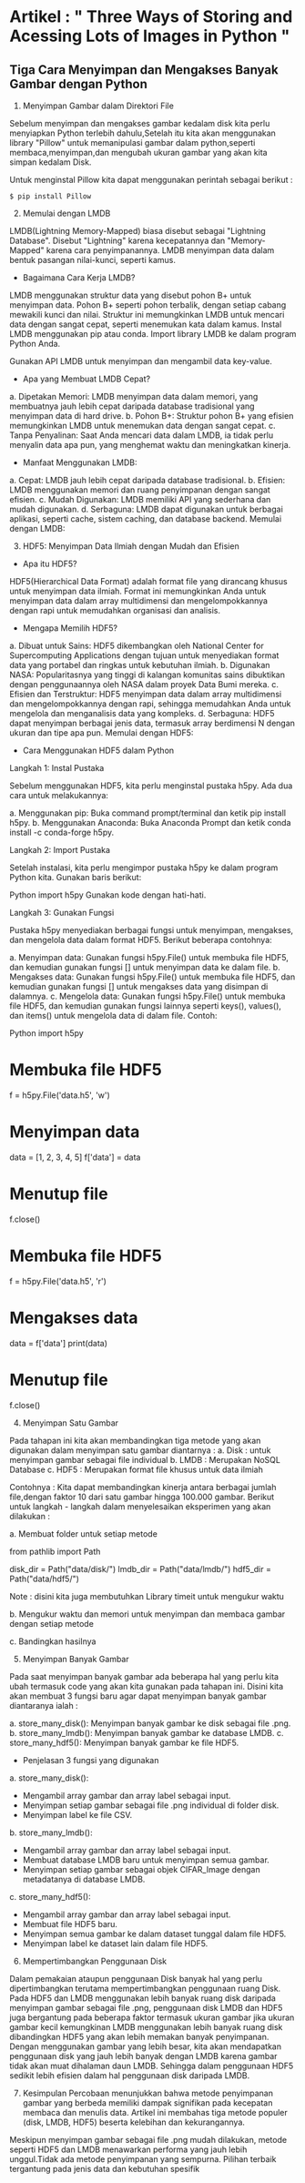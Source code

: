  # Artikel : " Three Ways of Storing and Acessing Lots of Images in Python " 

## Tiga Cara Menyimpan dan Mengakses Banyak Gambar dengan Python

1. Menyimpan Gambar dalam Direktori File

Sebelum menyimpan dan mengakses gambar kedalam disk kita perlu menyiapkan Python terlebih dahulu,Setelah itu kita akan menggunakan library "Pillow" untuk memanipulasi gambar dalam python,seperti membaca,menyimpan,dan mengubah ukuran gambar yang akan kita simpan kedalam Disk.

Untuk menginstal Pillow kita dapat menggunakan perintah sebagai berikut :

`$ pip install Pillow`

2. Memulai dengan LMDB

LMDB(Lightning Memory-Mapped) biasa disebut sebagai "Lightning Database". Disebut "Lightning" karena kecepatannya dan "Memory-Mapped" karena cara penyimpanannya. LMDB menyimpan data dalam bentuk pasangan nilai-kunci, seperti kamus.

* Bagaimana Cara Kerja LMDB?

LMDB menggunakan struktur data yang disebut pohon B+ untuk menyimpan data. Pohon B+ seperti pohon terbalik, dengan setiap cabang mewakili kunci dan nilai. Struktur ini memungkinkan LMDB untuk mencari data dengan sangat cepat, seperti menemukan kata dalam kamus. Instal LMDB menggunakan pip atau conda.
Import library LMDB ke dalam program Python Anda.

Gunakan API LMDB untuk menyimpan dan mengambil data key-value.

* Apa yang Membuat LMDB Cepat?

a. Dipetakan Memori: LMDB menyimpan data dalam memori, yang membuatnya jauh lebih cepat daripada database tradisional yang menyimpan data di hard drive.
b. Pohon B+: Struktur pohon B+ yang efisien memungkinkan LMDB untuk menemukan data dengan sangat cepat.
c. Tanpa Penyalinan: Saat Anda mencari data dalam LMDB, ia tidak perlu menyalin data apa pun, yang menghemat waktu dan meningkatkan kinerja.

* Manfaat Menggunakan LMDB:

a. Cepat: LMDB jauh lebih cepat daripada database tradisional.
b. Efisien: LMDB menggunakan memori dan ruang penyimpanan dengan sangat efisien.
c. Mudah Digunakan: LMDB memiliki API yang sederhana dan mudah digunakan.
d. Serbaguna: LMDB dapat digunakan untuk berbagai aplikasi, seperti cache, sistem caching, dan database backend.
Memulai dengan LMDB:

3. HDF5: Menyimpan Data Ilmiah dengan Mudah dan Efisien

* Apa itu HDF5?

HDF5(Hierarchical Data Format) adalah format file yang dirancang khusus untuk menyimpan data ilmiah. Format ini memungkinkan Anda untuk menyimpan data dalam array multidimensi dan mengelompokkannya dengan rapi untuk memudahkan organisasi dan analisis.

* Mengapa Memilih HDF5?

a. Dibuat untuk Sains: HDF5 dikembangkan oleh National Center for Supercomputing Applications dengan tujuan untuk menyediakan format data yang portabel dan ringkas untuk kebutuhan ilmiah.
b. Digunakan NASA: Popularitasnya yang tinggi di kalangan komunitas sains dibuktikan dengan penggunaannya oleh NASA dalam proyek Data Bumi mereka.
c. Efisien dan Terstruktur: HDF5 menyimpan data dalam array multidimensi dan mengelompokkannya dengan rapi, sehingga memudahkan Anda untuk mengelola dan menganalisis data yang kompleks.
d. Serbaguna: HDF5 dapat menyimpan berbagai jenis data, termasuk array berdimensi N dengan ukuran dan tipe apa pun.
Memulai dengan HDF5:

* Cara Menggunakan HDF5 dalam Python

Langkah 1: Instal Pustaka

Sebelum menggunakan HDF5, kita perlu menginstal pustaka h5py. Ada dua cara untuk melakukannya:

a. Menggunakan pip: Buka command prompt/terminal dan ketik pip install h5py.
b. Menggunakan Anaconda: Buka Anaconda Prompt dan ketik conda install -c conda-forge h5py.

Langkah 2: Import Pustaka

Setelah instalasi, kita perlu mengimpor pustaka h5py ke dalam program Python kita. Gunakan baris berikut:

Python
import h5py
Gunakan kode dengan hati-hati.

Langkah 3: Gunakan Fungsi

Pustaka h5py menyediakan berbagai fungsi untuk menyimpan, mengakses, dan mengelola data dalam format HDF5. Berikut beberapa contohnya:

a. Menyimpan data: Gunakan fungsi h5py.File() untuk membuka file HDF5, dan kemudian gunakan fungsi [] untuk menyimpan data ke dalam file.
b. Mengakses data: Gunakan fungsi h5py.File() untuk membuka file HDF5, dan kemudian gunakan fungsi [] untuk mengakses data yang disimpan di dalamnya.
c. Mengelola data: Gunakan fungsi h5py.File() untuk membuka file HDF5, dan kemudian gunakan fungsi lainnya seperti keys(), values(), dan items() untuk mengelola data di dalam file.
Contoh:

Python
import h5py

# Membuka file HDF5
f = h5py.File('data.h5', 'w')

# Menyimpan data
data = [1, 2, 3, 4, 5]
f['data'] = data

# Menutup file
f.close()

# Membuka file HDF5
f = h5py.File('data.h5', 'r')

# Mengakses data
data = f['data']
print(data)

# Menutup file
f.close()

4. Menyimpan Satu Gambar

Pada tahapan ini kita akan membandingkan tiga metode yang akan digunakan dalam menyimpan satu gambar diantarnya :
a. Disk : untuk menyimpan gambar sebagai file individual 
b. LMDB : Merupakan NoSQL Database
c. HDF5 : Merupakan format file khusus untuk data ilmiah

Contohnya : Kita dapat membandingkan kinerja antara berbagai jumlah file,dengan faktor 10 dari satu gambar hingga 100.000 gambar. Berikut untuk langkah - langkah dalam menyelesaikan eksperimen yang akan dilakukan :

a. Membuat folder untuk setiap metode 

from pathlib import Path

disk_dir = Path("data/disk/")
lmdb_dir = Path("data/lmdb/")
hdf5_dir = Path("data/hdf5/")

Note : disini kita juga membutuhkan Library timeit untuk mengukur waktu 

b. Mengukur waktu dan memori untuk menyimpan dan membaca gambar dengan setiap metode

c. Bandingkan hasilnya

5. Menyimpan Banyak Gambar

Pada saat menyimpan banyak gambar ada beberapa hal yang perlu kita ubah termasuk code yang akan kita gunakan pada tahapan ini. Disini kita akan membuat 3 fungsi baru agar dapat menyimpan banyak gambar diantaranya ialah :

a. store_many_disk(): Menyimpan banyak gambar ke disk sebagai file .png.
b. store_many_lmdb(): Menyimpan banyak gambar ke database LMDB.
c. store_many_hdf5(): Menyimpan banyak gambar ke file HDF5.

* Penjelasan 3 fungsi yang digunakan 

a. store_many_disk():
- Mengambil array gambar dan array label sebagai input.
- Menyimpan setiap gambar sebagai file .png individual di folder disk.
- Menyimpan label ke file CSV.

b. store_many_lmdb():
- Mengambil array gambar dan array label sebagai input.
- Membuat database LMDB baru untuk menyimpan semua gambar.
- Menyimpan setiap gambar sebagai objek CIFAR_Image dengan metadatanya di database LMDB.

c. store_many_hdf5():
- Mengambil array gambar dan array label sebagai input.
- Membuat file HDF5 baru.
- Menyimpan semua gambar ke dalam dataset tunggal dalam file HDF5.
- Menyimpan label ke dataset lain dalam file HDF5.

6. Mempertimbangkan Penggunaan Disk

Dalam pemakaian ataupun penggunaan Disk banyak hal yang perlu dipertimbangkan terutama mempertimbangkan penggunaan ruang Disk. Pada HDF5 dan LMDB menggunakan lebih banyak ruang disk daripada menyimpan gambar sebagai file .png, penggunaan disk LMDB dan HDF5 juga bergantung pada beberapa faktor termasuk ukuran gambar jika ukuran gambar kecil kemungkinan LMDB menggunakan lebih banyak ruang disk dibandingkan HDF5 yang akan lebih memakan banyak penyimpanan. Dengan menggunakan gambar yang lebih besar, kita akan mendapatkan penggunaan disk yang jauh lebih banyak dengan LMDB karena gambar tidak akan muat dihalaman daun LMDB. Sehingga dalam penggunaan HDF5 sedikit lebih efisien dalam hal penggunaan disk daripada LMDB.

7. Kesimpulan 
Percobaan menunjukkan bahwa metode penyimpanan gambar yang berbeda memiliki dampak signifikan pada kecepatan membaca dan menulis data. Artikel ini membahas tiga metode populer (disk, LMDB, HDF5) beserta kelebihan dan kekurangannya.

Meskipun menyimpan gambar sebagai file .png mudah dilakukan, metode seperti HDF5 dan LMDB menawarkan performa yang jauh lebih unggul.Tidak ada metode penyimpanan yang sempurna. Pilihan terbaik tergantung pada jenis data dan kebutuhan spesifik
